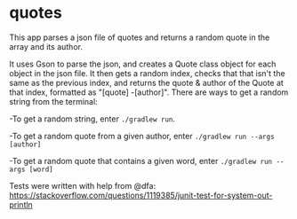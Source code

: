 # quotes

This app parses a json file of quotes and returns a random quote in the array and its author.

It uses Gson to parse the json, and creates a Quote class object for each object in the json file. It then gets a random index, checks that that isn't the same as the previous index, and returns the quote & author of the Quote at that index, formatted as "[quote] -[author]". There are ways to get a random string from the terminal:

-To get a random string, enter `./gradlew run`.

-To get a random quote from a given author, enter `./gradlew run --args [author]`

-To get a random quote that contains a given word, enter `./gradlew run --args [word]`

Tests were written with help from @dfa:
https://stackoverflow.com/questions/1119385/junit-test-for-system-out-println